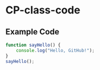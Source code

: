 # CP-class-code
## Example Code

```javascript
function sayHello() {
    console.log("Hello, GitHub!");
}
sayHello();

